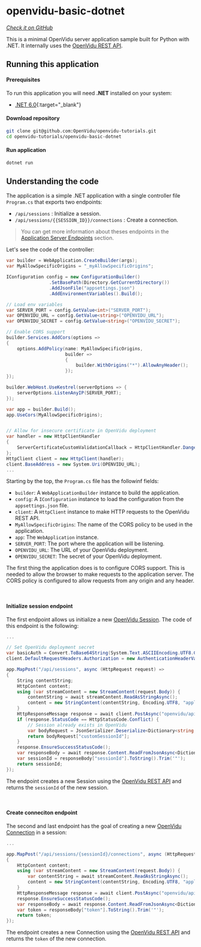 # openvidu-basic-dotnet

<a href="https://github.com/OpenVidu/openvidu-tutorials/tree/master/openvidu-basic-dotnet" target="_blank"><i class="icon ion-social-github"> Check it on GitHub</i></a>


This is a minimal OpenVidu server application sample built for Python with .NET.
It internally uses the [OpenVidu REST API](reference-docs/REST-API/).


## Running this application

#### Prerequisites
To run this application you will need **.NET** installed on your system:

- [.NET 6.0](https://dotnet.microsoft.com/en-us/download){:target="_blank"}

#### Download repository

```bash
git clone git@github.com:OpenVidu/openvidu-tutorials.git
cd openvidu-tutorials/openvidu-basic-dotnet
```

#### Run application

```bash
dotnet run
```

## Understanding the code


The application is a simple .NET application with a single controller file `Program.cs` that exports two endpoints:

- `/api/sessions` : Initialize a session.
- `/api/sessions/{{SESSION_ID}}/connections` : Create a connection.

> You can get more information about theses endpoints in the [Application Server Endpoints](application-server/#rest-endpoints) section.


Let's see the code of the controller:

```cs
var builder = WebApplication.CreateBuilder(args);
var MyAllowSpecificOrigins = "_myAllowSpecificOrigins";

IConfiguration config = new ConfigurationBuilder()
                .SetBasePath(Directory.GetCurrentDirectory())
                .AddJsonFile("appsettings.json")
                .AddEnvironmentVariables().Build();

// Load env variables
var SERVER_PORT = config.GetValue<int>("SERVER_PORT");
var OPENVIDU_URL = config.GetValue<string>("OPENVIDU_URL");
var OPENVIDU_SECRET = config.GetValue<string>("OPENVIDU_SECRET");

// Enable CORS support
builder.Services.AddCors(options =>
{
    options.AddPolicy(name: MyAllowSpecificOrigins,
                      builder =>
                      {
                          builder.WithOrigins("*").AllowAnyHeader();
                      });
});

builder.WebHost.UseKestrel(serverOptions => {
    serverOptions.ListenAnyIP(SERVER_PORT);
});

var app = builder.Build();
app.UseCors(MyAllowSpecificOrigins);


// Allow for insecure certificate in OpenVidu deployment
var handler = new HttpClientHandler
{
    ServerCertificateCustomValidationCallback = HttpClientHandler.DangerousAcceptAnyServerCertificateValidator
};
HttpClient client = new HttpClient(handler);
client.BaseAddress = new System.Uri(OPENVIDU_URL);
...

```

Starting by the top, the `Program.cs` file has the followinf fields:

- `builder`: A `WebApplicationBuilder` instance to build the application.
- `config`: A `IConfiguration` instance to load the configuration from the `appsettings.json` file.
- `client`: A `HttpClient` instance to make HTTP requests to the OpenVidu REST API.
- `MyAllowSpecificOrigins`: The name of the CORS policy to be used in the application.
- `app`: The `WebApplication` instance.
- `SERVER_PORT`: The port where the application will be listening.
- `OPENVIDU_URL`: The URL of your OpenVidu deployment.
- `OPENVIDU_SECRET`: The secret of your OpenVidu deployment.

The first thing the application does is to configure CORS support.  This is needed to allow the browser to make requests to the application server. The CORS policy is configured to allow requests from any origin and any header.

<br>

#### Initialize session endpoint

The first endpoint allows us initialize a new [OpenVidu Session](/developing-your-video-app/#session). The code of this endpoint is the following:

```cs
...

// Set OpenVidu deployment secret
var basicAuth = Convert.ToBase64String(System.Text.ASCIIEncoding.UTF8.GetBytes($"OPENVIDUAPP:{OPENVIDU_SECRET}"));
client.DefaultRequestHeaders.Authorization = new AuthenticationHeaderValue("Basic", basicAuth);

app.MapPost("/api/sessions", async (HttpRequest request) =>
{
    String contentString;
    HttpContent content;
    using (var streamContent = new StreamContent(request.Body)) {
        contentString = await streamContent.ReadAsStringAsync();
        content = new StringContent(contentString, Encoding.UTF8, "application/json");
    }
    HttpResponseMessage response = await client.PostAsync("openvidu/api/sessions", content);
    if (response.StatusCode == HttpStatusCode.Conflict) {
        // Session already exists in OpenVidu
        var bodyRequest = JsonSerializer.Deserialize<Dictionary<string, object>>(contentString);
        return bodyRequest["customSessionId"];
    }
    response.EnsureSuccessStatusCode();
    var responseBody = await response.Content.ReadFromJsonAsync<Dictionary<string, object>>();
    var sessionId = responseBody["sessionId"].ToString().Trim('"');
    return sessionId;
});


```

The endpoint creates a new Session using the [OpenVidu REST API](reference-docs/REST-API/) and returns the `sessionId` of the new session.


<br>

#### Create conneciton endpoint

The second and last endpoint has the goal of creating a new [OpenVidu Connection](/developing-your-video-app/#connection) in a session:

```cs
...

app.MapPost("/api/sessions/{sessionId}/connections", async (HttpRequest request, [FromRoute] string sessionId) =>
{
    HttpContent content;
    using (var streamContent = new StreamContent(request.Body)) {
        var contentString = await streamContent.ReadAsStringAsync();
        content = new StringContent(contentString, Encoding.UTF8, "application/json");
    }
    HttpResponseMessage response = await client.PostAsync("openvidu/api/sessions/" + sessionId.Trim('"') + "/connection", content);
    response.EnsureSuccessStatusCode();
    var responseBody = await response.Content.ReadFromJsonAsync<Dictionary<string, object>>();
    var token = responseBody["token"].ToString().Trim('"');
    return token;
});

```

The endpoint creates a new Connection using the [OpenVidu REST API](reference-docs/REST-API/) and returns the `token` of the new connection.

